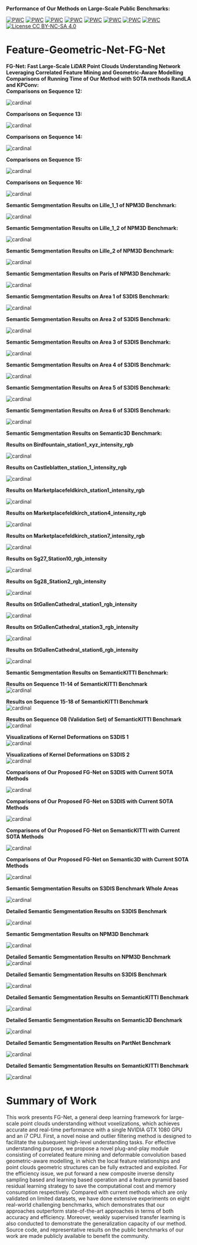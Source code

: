 **Performance of Our Methods on Large-Scale Public Benchmarks:**

[![PWC](https://img.shields.io/endpoint.svg?url=https://paperswithcode.com/badge/fg-net-fast-large-scale-lidar-point/lidar-semantic-segmentation-on-paris-lille-3d)](https://paperswithcode.com/sota/lidar-semantic-segmentation-on-paris-lille-3d?p=fg-net-fast-large-scale-lidar-point)
[![PWC](https://img.shields.io/endpoint.svg?url=https://paperswithcode.com/badge/fg-net-fast-large-scale-lidar-point/3d-semantic-segmentation-on-partnet)](https://paperswithcode.com/sota/3d-semantic-segmentation-on-partnet?p=fg-net-fast-large-scale-lidar-point)
[![PWC](https://img.shields.io/endpoint.svg?url=https://paperswithcode.com/badge/fg-net-fast-large-scale-lidar-point/semantic-segmentation-on-semantic3d)](https://paperswithcode.com/sota/semantic-segmentation-on-semantic3d?p=fg-net-fast-large-scale-lidar-point)
[![PWC](https://img.shields.io/endpoint.svg?url=https://paperswithcode.com/badge/fg-net-fast-large-scale-lidar-point/3d-semantic-segmentation-on-semantickitti)](https://paperswithcode.com/sota/3d-semantic-segmentation-on-semantickitti?p=fg-net-fast-large-scale-lidar-point)
[![PWC](https://img.shields.io/endpoint.svg?url=https://paperswithcode.com/badge/fg-net-fast-large-scale-lidar-point/semantic-segmentation-on-scannet)](https://paperswithcode.com/sota/semantic-segmentation-on-scannet?p=fg-net-fast-large-scale-lidar-point)
[![PWC](https://img.shields.io/endpoint.svg?url=https://paperswithcode.com/badge/fg-net-fast-large-scale-lidar-point/3d-part-segmentation-on-shapenet-part)](https://paperswithcode.com/sota/3d-part-segmentation-on-shapenet-part?p=fg-net-fast-large-scale-lidar-point)
[![PWC](https://img.shields.io/endpoint.svg?url=https://paperswithcode.com/badge/fg-net-fast-large-scale-lidar-point/semantic-segmentation-on-s3dis)](https://paperswithcode.com/sota/semantic-segmentation-on-s3dis?p=fg-net-fast-large-scale-lidar-point)
[![PWC](https://img.shields.io/endpoint.svg?url=https://paperswithcode.com/badge/fg-net-fast-large-scale-lidar-point/3d-point-cloud-classification-on-modelnet40)](https://paperswithcode.com/sota/3d-point-cloud-classification-on-modelnet40?p=fg-net-fast-large-scale-lidar-point)
[![License CC BY-NC-SA 4.0](https://img.shields.io/badge/license-CC4.0-blue.svg)](https://creativecommons.org/licenses/by-nc-sa/4.0/legalcode)

# Feature-Geometric-Net-FG-Net

**FG-Net: Fast Large-Scale LiDAR Point Clouds Understanding Network Leveraging Correlated Feature Mining and Geometric-Aware Modelling**
**Comparisons of Running Time of Our Method with SOTA methods RandLA and KPConv:**<br />
**Comparisons on Sequence 12:** <br />

![cardinal](./fig/Sequence_12.gif) <br />

**Comparisons on Sequence 13:** <br />

![cardinal](./fig/Sequence_13.gif) <br />

**Comparisons on Sequence 14:** <br />

![cardinal](./fig/Sequence_14.gif) <br />

**Comparisons on Sequence 15:** <br />

![cardinal](./fig/Sequence_15.gif) <br />

**Comparisons on Sequence 16:** <br />

![cardinal](./fig/Sequence_16.gif) <br />

**Semantic Semgmentation Results on Lille_1_1 of NPM3D Benchmark:**<br />

![cardinal](./fig/Lille_1_1.gif) 

**Semantic Semgmentation Results on Lille_1_2 of NPM3D Benchmark:**<br />

![cardinal](./fig/Lille_1_2.gif) 

**Semantic Semgmentation Results on Lille_2 of NPM3D Benchmark:**<br />

![cardinal](./fig/Lille_2.gif) 

**Semantic Semgmentation Results on Paris of NPM3D Benchmark:**<br />

![cardinal](./fig/Paris.gif) 

**Semantic Semgmentation Results on Area 1 of S3DIS Benchmark:**<br />

![cardinal](./fig/Area_1.gif) 

**Semantic Semgmentation Results on Area 2 of S3DIS Benchmark:**<br />

![cardinal](./fig/Area_2.gif)

**Semantic Semgmentation Results on Area 3 of S3DIS Benchmark:**<br />

![cardinal](./fig/Area_3.gif) 

**Semantic Semgmentation Results on Area 4 of S3DIS Benchmark:**<br />

![cardinal](./fig/Area_4.gif) 

**Semantic Semgmentation Results on Area 5 of S3DIS Benchmark:**<br />

![cardinal](./fig/Area_5.gif) 

**Semantic Semgmentation Results on Area 6 of S3DIS Benchmark:**<br />

![cardinal](./fig/Area_6.gif) 



**Semantic Semgmentation Results on Semantic3D Benchmark:**<br />

**Results on Birdfountain_station1_xyz_intensity_rgb**<br />

![cardinal](./fig/Birdfountain_station1_xyz_intensity_rgb.gif) 

**Results on Castleblatten_station_1_intensity_rgb**<br />

![cardinal](./fig/Castleblatten_station_1_intensity_rgb.gif) 

**Results on Marketplacefeldkirch_station1_intensity_rgb**<br />

![cardinal](./fig/Marketplacefeldkirch_station1_intensity_rgb.gif) 

**Results on Marketplacefeldkirch_station4_intensity_rgb**<br />

![cardinal](./fig/Marketplacefeldkirch_station4_intensity_rgb.gif) 

**Results on Marketplacefeldkirch_station7_intensity_rgb**<br />

![cardinal](./fig/Marketplacefeldkirch_station7_intensity_rgb.gif) 

**Results on Sg27_Station10_rgb_intensity**<br />

![cardinal](./fig/Sg27_Station10_rgb_intensity-reduced.gif) 

**Results on Sg28_Station2_rgb_intensity**<br />

![cardinal](./fig/Sg28_Station2_rgb_intensity-reduced.gif)

**Results on StGallenCathedral_station1_rgb_intensity**<br />

![cardinal](./fig/StGallenCathedral_station1_rgb_intensity.gif)

**Results on StGallenCathedral_station3_rgb_intensity**<br />

![cardinal](./fig/StGallenCathedral_station3_rgb_intensity.gif)

**Results on StGallenCathedral_station6_rgb_intensity**<br />

![cardinal](./fig/StGallenCathedral_station6_rgb_intensity.gif)


**Semantic Semgmentation Results on SemanticKITTI Benchmark:**<br />

**Results on Sequence 11-14 of SemanticKITTI Benchmark**<br />
![cardinal](./fig/Semantic-KITTI_11_14.gif)

**Results on Sequence 15-18 of SemanticKITTI Benchmark**<br />
![cardinal](./fig/Semantic-KITTI_15_18.gif)

**Results on Sequence 08 (Validation Set) of SemanticKITTI Benchmark**<br />
![cardinal](./fig/Semantic-KITTI_08.gif)

**Visualizations of Kernel Deformations on S3DIS 1**<br />
![cardinal](./fig/Kernel_deformation_1.gif)

**Visualizations of Kernel Deformations on S3DIS 2**<br />
![cardinal](./fig/Kernel_deformation_2.gif)

<!-- [[**Visualizations of Kernel Deformations on S3DIS 3**<br />
![cardinal](./fig/Kernel_deformation_3.gif)](url)](url) -->
**Comparisons of Our Proposed FG-Net on S3DIS with Current SOTA Methods**<br />

![cardinal](./fig/S3DIS_Compared_Final.png)
    
**Comparisons of Our Proposed FG-Net on S3DIS with Current SOTA Methods**<br />

![cardinal](./fig/S3DIS_Compared_Final_2.png)


**Comparisons of Our Proposed FG-Net on SemanticKITTI with Current SOTA Methods**<br />

![cardinal](./fig/SemanticKITTI_Compare_Results.png)

**Comparisons of Our Proposed FG-Net on Semantic3D with Current SOTA Methods**<br />

![cardinal](./fig/Semantic3D_Compare_2.png)

**Semantic Semgmentation Results on S3DIS Benchmark Whole Areas**<br />

![cardinal](./fig/s3dis_results_whole.png)

**Detailed Semantic Semgmentation Results on S3DIS Benchmark**<br />

![cardinal](./fig/s3dis_results_detailed.png)

**Semantic Semgmentation Results on NPM3D Benchmark**<br />

![cardinal](./fig/NPM3D_results.png)

**Detailed Semantic Semgmentation Results on NPM3D Benchmark**<br />
![cardinal](./fig/NPM3D_results_2.png)

**Detailed Semantic Semgmentation Results on S3DIS Benchmark**<br />

![cardinal](./fig/s3dis_results_detailed.png)

**Detailed Semantic Semgmentation Results on SemanticKITTI Benchmark**<br />

![cardinal](./fig/semantic_kitti_results.png)

**Detailed Semantic Semgmentation Results on Semantic3D Benchmark**<br />

![cardinal](./fig/semantic3d_final_result.png)

**Detailed Semantic Semgmentation Results on PartNet Benchmark**<br />

![cardinal](./fig/PartNet_results.png)

**Detailed Semantic Semgmentation Results on SemanticKITTI Benchmark**<br />

![cardinal](./fig/semantic_kitti_results.png)

# Summary of Work

This work presents FG-Net, a general deep learning framework for large-scale point clouds understanding without voxelizations, which achieves accurate and real-time performance with a single NVIDIA GTX 1080 GPU and an i7 CPU. First, a novel noise and outlier filtering method is designed to facilitate the subsequent high-level understanding tasks. For effective understanding purpose, we propose a novel plug-and-play module consisting of correlated feature mining and deformable convolution based geometric-aware modelling, in which the local feature relationships and point clouds geometric structures can be fully extracted and exploited. For the efficiency issue, we put forward a new composite inverse density sampling based and learning based operation and a feature pyramid based residual learning strategy to save the computational cost and memory consumption respectively. Compared with current methods which are only validated on limited datasets, we have done extensive experiments on eight real-world challenging benchmarks, which demonstrates that our approaches outperform state-of-the-art approaches in terms of both accuracy and efficiency. Moreover, weakly supervised transfer learning is also conducted to demonstrate the generalization capacity of our method. Source code, and representative results on the public benchmarks of our work are made publicly available to benefit the community.
